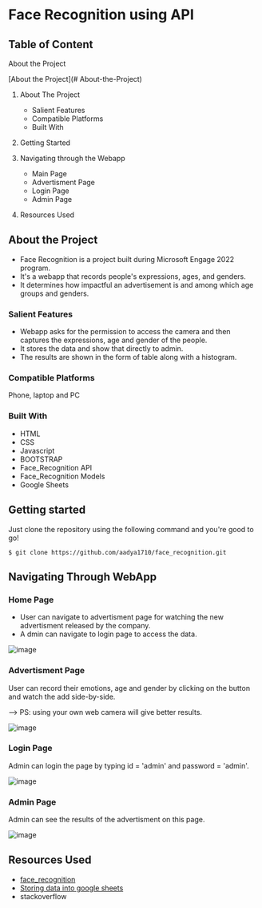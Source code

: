# Face Recognition using API

## Table of Content
<a name="About-the-Project"></a> About the Project

[About the Project](# About-the-Project)
1. About The Project
   * Salient Features
   * Compatible Platforms
   * Built With

2. Getting Started

3. Navigating through the Webapp
   * Main Page
   * Advertisment Page
   * Login Page
   * Admin Page 

4. Resources Used

## About the Project

* Face Recognition is a project built during Microsoft Engage 2022 program.
* It's a webapp that records people's expressions, ages, and genders.
* It determines how impactful an advertisement is and among which age groups and genders.

### Salient Features
 * Webapp asks for the permission to access the camera and then captures the expressions, age and gender of the people.
 * It stores the data and show that directly to admin.
 * The results are shown in the form of table along with a histogram.

### Compatible Platforms
 Phone, laptop and PC
 
### Built With
* HTML
* CSS
* Javascript
* BOOTSTRAP
* Face_Recognition API
* Face_Recognition Models
* Google Sheets

## Getting started 

  Just clone the repository using the following command and you're good to go!
  ```
  $ git clone https://github.com/aadya1710/face_recognition.git
  ```

## Navigating Through WebApp
### Home Page
 * User can navigate to advertisment page for watching the new advertisment released by the company.
 * A dmin can navigate to login page to access the data.
 
![image](https://user-images.githubusercontent.com/77448543/170831971-934b2062-c1c5-4520-b460-dcb156ca5234.png)

### Advertisment Page
User can record their emotions, age and gender by clicking on the button and watch the add side-by-side.

--> PS: using your own web camera will give better results.

![image](https://user-images.githubusercontent.com/77448543/170832438-bf460728-abc6-4cb1-827d-4ce807f5fd02.png)

### Login Page
Admin can login the page by typing id = 'admin' and password = 'admin'.

![image](https://user-images.githubusercontent.com/77448543/170832596-5e7584a1-2a7e-4cd1-b641-9246642c40a1.png)

### Admin Page
Admin can see the results of the advertisment on this page.

![image](https://user-images.githubusercontent.com/77448543/170832620-31ff7097-2598-490e-bcec-75b6a09c6518.png)

## Resources Used
 * [face_recognition](https://dev.to/karkranikhil/face-recognition-using-javascript-33n5)
 * [Storing data into google sheets](https://www.youtube.com/watch?v=xFj4tZfsKOM&t=148s)
 * stackoverflow
 
